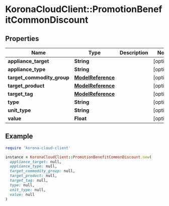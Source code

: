 # KoronaCloudClient::PromotionBenefitCommonDiscount

## Properties

| Name | Type | Description | Notes |
| ---- | ---- | ----------- | ----- |
| **appliance_target** | **String** |  | [optional] |
| **appliance_type** | **String** |  | [optional] |
| **target_commodity_group** | [**ModelReference**](ModelReference.md) |  | [optional] |
| **target_product** | [**ModelReference**](ModelReference.md) |  | [optional] |
| **target_tag** | [**ModelReference**](ModelReference.md) |  | [optional] |
| **type** | **String** |  | [optional] |
| **unit_type** | **String** |  | [optional] |
| **value** | **Float** |  | [optional] |

## Example

```ruby
require 'korona-cloud-client'

instance = KoronaCloudClient::PromotionBenefitCommonDiscount.new(
  appliance_target: null,
  appliance_type: null,
  target_commodity_group: null,
  target_product: null,
  target_tag: null,
  type: null,
  unit_type: null,
  value: null
)
```

